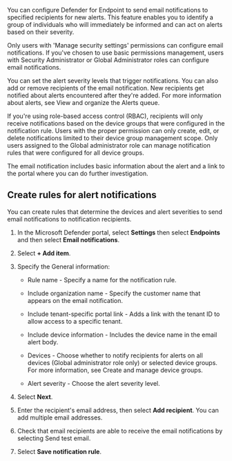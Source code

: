 You can configure Defender for Endpoint to send email notifications to specified recipients for new alerts. This feature enables you to identify a group of individuals who will immediately be informed and can act on alerts based on their severity.

Only users with 'Manage security settings' permissions can configure email notifications. If you've chosen to use basic permissions management, users with Security Administrator or Global Administrator roles can configure email notifications.

You can set the alert severity levels that trigger notifications. You can also add or remove recipients of the email notification. New recipients get notified about alerts encountered after they're added. For more information about alerts, see View and organize the Alerts queue.

If you're using role-based access control (RBAC), recipients will only receive notifications based on the device groups that were configured in the notification rule. Users with the proper permission can only create, edit, or delete notifications limited to their device group management scope. Only users assigned to the Global administrator role can manage notification rules that were configured for all device groups.

The email notification includes basic information about the alert and a link to the portal where you can do further investigation.

## Create rules for alert notifications

You can create rules that determine the devices and alert severities to send email notifications to notification recipients.

1. In the Microsoft Defender portal, select **Settings** then select **Endpoints** and then select **Email notifications**.

1. Select **+ Add item**.

1. Specify the General information:

    - Rule name - Specify a name for the notification rule.

    - Include organization name - Specify the customer name that appears on the email notification.

    - Include tenant-specific portal link - Adds a link with the tenant ID to allow access to a specific tenant.

    - Include device information - Includes the device name in the email alert body.

    - Devices - Choose whether to notify recipients for alerts on all devices (Global administrator role only) or selected device groups. For more information, see Create and manage device groups.

    - Alert severity - Choose the alert severity level.

1. Select **Next**.
 
1. Enter the recipient's email address, then select **Add recipient**. You can add multiple email addresses.

1. Check that email recipients are able to receive the email notifications by selecting Send test email.

1. Select **Save notification rule**.
